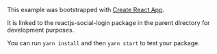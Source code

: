 This example was bootstrapped with [Create React App](https://github.com/facebook/create-react-app).

It is linked to the reactjs-social-login package in the parent directory for development purposes.

You can run `yarn install` and then `yarn start` to test your package.
